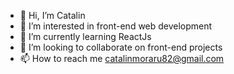 - 👋 Hi, I’m Catalin
- 👀 I’m interested in front-end web development
- 🌱 I’m currently learning ReactJs
- 💞️ I’m looking to collaborate on front-end projects
- 📫 How to reach me catalinmoraru82@gmail.com

<!---
catalinmoraru82/catalinmoraru82 is a ✨ special ✨ repository because its `README.md` (this file) appears on your GitHub profile.
You can click the Preview link to take a look at your changes.
--->
